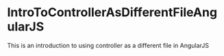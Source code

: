 # IntroToControllerAsDifferentFileAngularJS
This is an introduction to using controller as a different file in AngularJS
